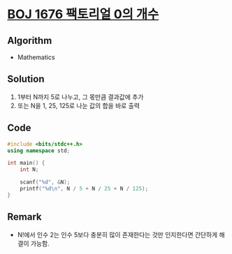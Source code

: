 [BOJ 1676 팩토리얼 0의 개수](https://www.acmicpc.net/problem/1676)
=====
Algorithm
-----
* Mathematics

Solution
-----
1. 1부터 N까지 5로 나누고, 그 몫만큼 결과값에 추가
2. 또는 N을 1, 25, 125로 나눈 값의 합을 바로 출력

Code
-----

```cpp
#include <bits/stdc++.h>
using namespace std;

int main() {
	int N;

	scanf("%d", &N);
	printf("%d\n", N / 5 + N / 25 + N / 125);
}
```

Remark
-----
* N!에서 인수 2는 인수 5보다 충분히 많이 존재한다는 것만 인지한다면 간단하게 해결이 가능함.